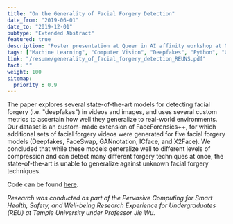 ```yaml
---
title: "On the Generality of Facial Forgery Detection"
date_from: "2019-06-01"
date_to: "2019-12-01"
pubtype: "Extended Abstract"
featured: true
description: "Poster presentation at Queer in AI affinity workshop at NeurIPS 2019<br>Extended abstract at REUNS 2019"
tags: ["Machine Learning", "Computer Vision", "Deepfakes", "Python", "CUDA"]
link: "/resume/generality_of_facial_forgery_detection_REUNS.pdf"
fact: ""
weight: 100
sitemap:
  priority : 0.9
---
```


The paper explores several state-of-the-art models for detecting facial forgery (i.e. "deepfakes") in videos and images, and uses several custom metrics to ascertain how well they generalize to real-world environments. Our dataset is an custom-made extension of FaceForensics++, for which additional sets of facial forgery videos were generated for five facial forgery models (Deepfakes, FaceSwap, GANnotation, ICface, and X2Face). We concluded that while these models generalize well to different levels of compression and can detect many different forgery techniques at once, the state-of-the-art is unable to generalize against unknown facial forgery techniques.

Code can be found [here](https://github.com/jcbrockschmidt/face-forgery-detection).

*Research was conducted as part of the Pervasive Computing for Smart Health, Safety, and Well-being Research Experience for Undergraduates (REU) at Temple University under Professor Jie Wu.*